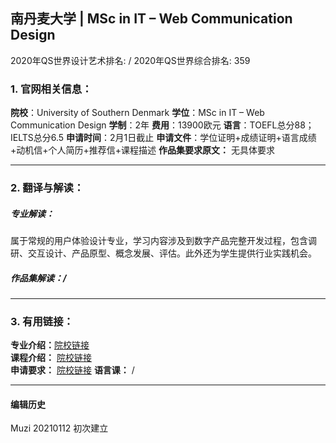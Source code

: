 ## 南丹麦大学 | MSc in IT – Web Communication Design

2020年QS世界设计艺术排名: /
2020年QS世界综合排名: 359  

### 1. 官网相关信息：

**院校**：University of Southern Denmark
**学位**：MSc in IT – Web Communication Design
**学制**：2年
**费用**：13900欧元
**语言**：TOEFL总分88；IELTS总分6.5
**申请时间**：2月1日截止
**申请文件**：学位证明+成绩证明+语言成绩+动机信+个人简历+推荐信+课程描述
**作品集要求原文：** 无具体要求

---

### 2. 翻译与解读：

##### 专业解读：
属于常规的用户体验设计专业，学习内容涉及到数字产品完整开发过程，包含调研、交互设计、产品原型、概念发展、评估。此外还为学生提供行业实践机会。

##### 作品集解读：/



---


### 3. 有用链接：

**专业介绍：**[院校链接](https://www.sdu.dk/en/uddannelse/kandidat/cand_it_webcommunication_design)  
**课程介绍：** [院校链接](file:///C:/Users/MARKER-03/Downloads/Forloebsmodel%20Web%20Communication%20Design.pdf)  
**申请要求：** [院校链接](https://www.sdu.dk/en/uddannelse/kandidat/saadan_soeger_du)
**语言课：** /

---


#### 编辑历史
Muzi 20210112 初次建立
